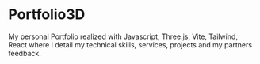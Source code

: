 # Portfolio3D
My personal Portfolio realized with Javascript, Three.js, Vite, Tailwind, React where I detail my technical skills, services, projects and  my partners feedback.
